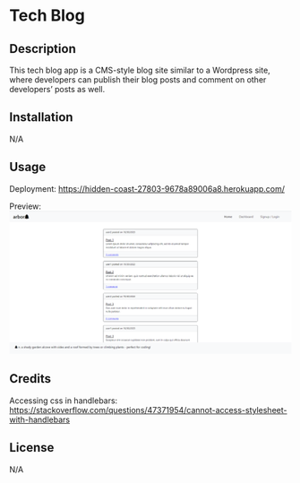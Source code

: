 # Tech Blog

## Description

This tech blog app is a CMS-style blog site similar to a Wordpress site, where developers can publish their blog posts and comment on other developers’ posts as well.

## Installation

N/A

## Usage

Deployment: https://hidden-coast-27803-9678a89006a8.herokuapp.com/

Preview:
![!An image of the homepage of Arbor, a blogging site for programmers - showing a list of posts](./public/images/arbor-img.png)

## Credits

Accessing css in handlebars: https://stackoverflow.com/questions/47371954/cannot-access-stylesheet-with-handlebars

## License

N/A
